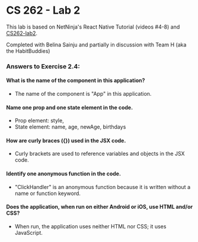 # CS 262 - Lab 2

This lab is based on NetNinja's React Native Tutorial (videos #4-8) and [CS262-lab2](https://cs.calvin.edu/courses/cs/262/kvlinden/02management/lab.html).

Completed with Belina Sainju and partially in discussion with Team H (aka the HabitBuddies)

### Answers to Exercise 2.4:
   #### What is the name of the component in this application?
   * The name of the component is "App" in this application.

   #### Name one prop and one state element in the code.
   * Prop element: style,  
   * State element: name, age, newAge, birthdays

   #### How are curly braces ({}) used in the JSX code.
   * Curly brackets are used to reference variables and objects in the JSX code.
   
   #### Identify one anonymous function in the code.
   * "ClickHandler" is an anonymous function because it is written without a name or function keyword.

   #### Does the application, when run on either Android or iOS, use HTML and/or CSS?
   * When run, the application uses neither HTML nor CSS; it uses JavaScript.
